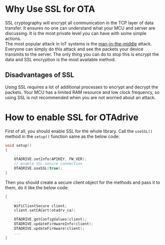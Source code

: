 # Why Use SSL for OTA
SSL cryptography will encrypt all communication in the TCP layer of data transfer. It ensures no one can understand what your MCU and server are discussing. It is the most private level you can have with some simple actions.  
The most popular attack in IoT systems is the [man-in-the-middle](https://en.wikipedia.org/wiki/Man-in-the-middle_attack) attack. Everyone can simply do this attack and see the packets your device transmits to the server.
The only thing you can do to stop this is encrypt the data and SSL encryption is the most available method.  

## Disadvantages of SSL
Using SSL requires a lot of additional processes to encrypt and decrypt the packets. Your MCU has a limited RAM resource and low clock frequency, so using SSL is not recommended when you are not worried about an attack.

# How to enable SSL for OTAdrive
First of all, you should enable SSL for the whole library. Call the `useSSL()` method in the `setup()` function same as the below code:
```cpp
void setup()
{
    ...
    OTADRIVE.setInfo(APIKEY, FW_VER);
    // enable SSL secure connection
    OTADRIVE.useSSL(true);
}
```

Then you should create a secure client object for the methods and pass it to them, do it like the below code:
```cpp
{
    ...
    WiFiClientSecure client;
    client.setCACert(otadrv_ca);

    OTADRIVE.getConfigValues(client);
    OTADRIVE.updateFirmwareInfo(client);
    OTADRIVE.updateFirmware(client);
    ...
}
```